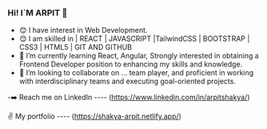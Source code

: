 ### Hi! I`M ARPIT  👋
- 😊 I have interest in Web Development.
- 😊 I am skilled in | REACT | JAVASCRIPT |TailwindCSS | BOOTSTRAP | CSS3 | HTML5 | GIT AND GITHUB
- 🌱 I’m currently learning React, Angular, Strongly interested in obtaining a Frontend Developer position to enhancing my skills and knowledge. 
- 👯 I’m looking to collaborate on ... team player, and proficient in working with interdisciplinary teams and executing goal-oriented projects. 


-➡️ Reach me on LinkedIn ---- (https://www.linkedin.com/in/arpitshakya/)

✌️ My portfolio ---- (https://shakya-arpit.netlify.app/)




